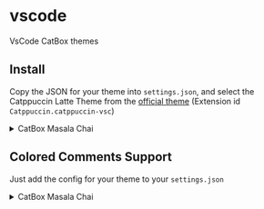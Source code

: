# vscode

VsCode CatBox themes

## Install

Copy the JSON for your theme into `settings.json`, and select the Catppuccin Latte Theme from the [official theme](https://github.com/catppuccin/vscode) (Extension id `Catppuccin.catppuccin-vsc`)

<details>
  <summary>CatBox Masala Chai</summary>

```json
    "catppuccin.colorOverrides": {
        "latte": {
            "rosewater": "#e68d70",
            "flamingo": "#d87c7a",
            "pink": "#df8f92",
            "mauve": "#a768f9",
            "red": "#d54d52",
            "maroon": "#f0606d",
            "peach": "#f07f40",
            "yellow": "#da9413",
            "green": "#4cab38",
            "teal": "#78bfb8",
            "sky": "#60bfe5",
            "sapphire": "#56adcf",
            "blue": "#6c97e1",
            "lavender": "#9799ff",
            "text": "#322c2a",
            "subtext1": "#473c36",
            "subtext0": "#5a4f44",
            "overlay2": "#6f6254",
            "overlay1": "#847564",
            "overlay0": "#988873",
            "surface2": "#ad9c86",
            "surface1": "#c1aa8e",
            "surface0": "#d8c1a4",
            "base": "#f2e5bc",
            "mantle": "#ebdbb2",
            "crust": "#d5c4a1"
        }
    },
```
</details>

## Colored Comments Support

Just add the config for your theme to your `settings.json`


<details>
  <summary>CatBox Masala Chai</summary>

```json
    "colorful-comments.tags": [

        {
            "tag": "!",
            "color": "#d54d52",
            "strikethrough": false,
            "backgroundColor": "transparent"
        },
        {
            "tag": "?",
            "color": "#6c97e1",
            "strikethrough": false,
            "backgroundColor": "transparent"
        },
        {
            "tag": "//",
            "color": "#5a4f44",
            "strikethrough": true,
            "backgroundColor": "transparent"
        },
        {
            "tag": "^",
            "color": "#da9413",
            "strikethrough": false,
            "backgroundColor": "transparent"
        },
        {
            "tag": "*",
            "color": "#4cab38",
            "strikethrough": false,
            "backgroundColor": "transparent"
        },
        {
            "tag": "&",
            "color": "#f0606d",
            "strikethrough": false,
            "backgroundColor": "transparent"
        },
        {
            "tag": "~",
            "color": "#9799ff",
            "strikethrough": false,
            "backgroundColor": "transparent"
        },
        {
            "tag": "todo",
            "color": "#f07f40",
            "strikethrough": false,
            "backgroundColor": "transparent"
        }
    ],
```
</details>
